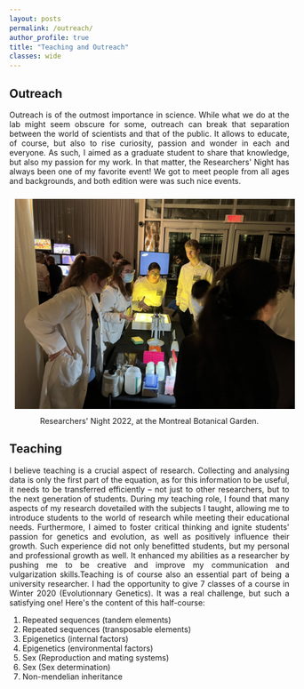 ```yaml
---
layout: posts
permalink: /outreach/
author_profile: true
title: "Teaching and Outreach"
classes: wide
---
```


## Outreach

<p align="justify">
Outreach is of the outmost importance in science. While what we do at the lab might seem obscure for some, outreach can break that separation between the world
of scientists and that of the public. It allows to educate, of course, but also to rise curiosity, passion and wonder in each and everyone. As such, I aimed as a graduate student to 
share that knowledge, but also my passion for my work. In that matter, the Researchers' Night has always been one of my favorite event! We got to meet people from all ages and backgrounds,
and both edition were was such nice events. 
</p>


<img style="Padding: 10px 10px 10px 10px;" width="750px" src="../assets/images/Night_Research.jpg" class="center"/>
<figcaption style="text-align: center">Researchers' Night 2022, at the Montreal Botanical Garden.</figcaption>


## Teaching
<p align="justify">
I believe teaching is a crucial aspect of research. Collecting and analysing data is only the first part of the equation, as for this information to be useful, it needs to be transferred efficiently – not just to other researchers, but to the next generation of students. During my teaching role, I found that many aspects of my research dovetailed with the subjects I taught, allowing me to introduce students to the world of research while meeting their educational needs. Furthermore, I aimed to foster critical thinking and ignite students' passion for genetics and evolution, as well as positively influence their growth. Such experience did not only benefitted students, but my personal and professional growth as well. It enhanced my abilities as a researcher by pushing me to be creative and improve my communication and vulgarization skills.Teaching is of course also an essential part of being a university researcher. I had the opportunity to give 7 classes of a course in Winter 2020 (Evolutionnary Genetics). It was a real challenge, but such a satisfying one! Here's the content of this half-course: 

<ol>
<li>Repeated sequences (tandem elements)</li>
<li>Repeated sequences (transposable elements)</li>
<li>Epigenetics (internal factors)</li>
<li>Epigenetics (environmental factors)</li>
<li>Sex (Reproduction and mating systems)</li>
<li>Sex (Sex determination)</li>
<li>Non-mendelian inheritance</li>
</ol>
</p>
